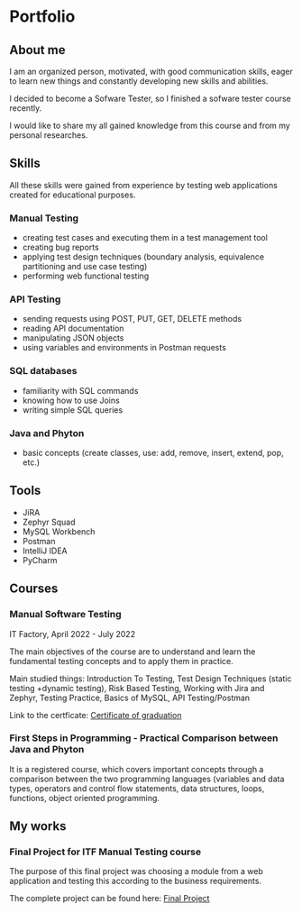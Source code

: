 # Portfolio

## About me

I am an organized person, motivated, with good communication skills, eager to learn new things and constantly developing new skills and abilities. 

I decided to become a Sofware Tester, so I finished a sofware tester course recently. 

I would like to share my all gained knowledge from this course and from my personal researches.

## Skills

All these skills were gained from experience by testing web applications created for educational purposes.

### Manual Testing

* creating test cases and executing them in a test management tool
* creating bug reports 
* applying test design techniques (boundary analysis, equivalence partitioning and use case testing)
* performing web functional testing 

### API Testing

* sending requests using POST, PUT, GET, DELETE methods
* reading API documentation
* manipulating JSON objects
* using variables and environments in Postman requests

### SQL databases

* familiarity with SQL commands
* knowing how to use Joins
* writing simple SQL queries

### Java and Phyton
* basic concepts (create classes, use: add, remove, insert, extend, pop, etc.)

## Tools
* JiRA
* Zephyr Squad
* MySQL Workbench
* Postman
* IntelliJ IDEA
* PyCharm

## Courses

### Manual Software Testing

IT Factory, April 2022 - July 2022

The main objectives of the course are to understand and learn the fundamental testing concepts and to apply them in practice.

Main studied things: Introduction To Testing, Test Design Techniques (static testing +dynamic testing), Risk Based Testing, Working with Jira and Zephyr, Testing Practice, Basics of MySQL, API Testing/Postman

Link to the certficate: [Certificate of graduation](https://github.com/matyasmelinda/images-in-readme/blob/7993dac0d16b2f8ea11282c74005cab605f540b5/M%C3%A1ty%C3%A1s%20Melinda%20-%20Testare%20Manuala%20Diploma%20IT%20Factory%20(1).pdf)

### First Steps in Programming - Practical Comparison between Java and Phyton

It is a registered course, which covers important concepts through a comparison between the two programming languages (variables and data types, operators and control flow statements, data structures, loops, functions, object oriented programming.

## My works

### Final Project for ITF Manual Testing course

The purpose of this final project was choosing a module from a web application and testing this according to the business requirements.

The complete project can be found here: [Final Project](https://github.com/matyasmelinda/manual_testing_portofolio/tree/main/Final%20Project)
